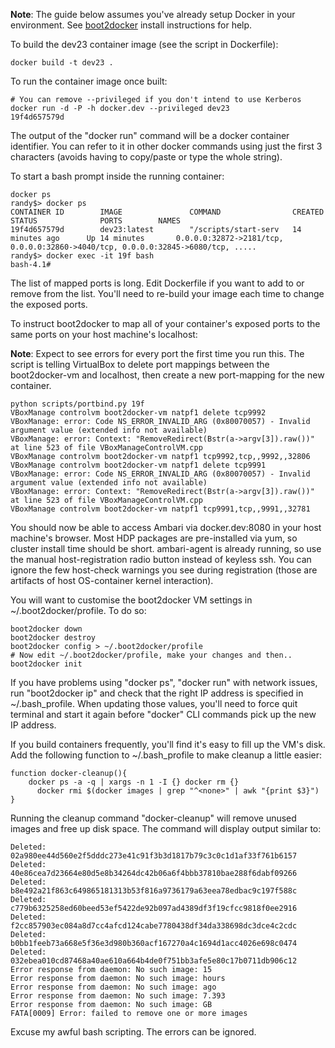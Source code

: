 **Note**: The guide below assumes you've already setup Docker in your environment. See [boot2docker](https://docs.docker.com/installation/mac/) install instructions for help.

To build the dev23 container image (see the script in Dockerfile):
```
docker build -t dev23 .
```

To run the container image once built:
```
# You can remove --privileged if you don't intend to use Kerberos
docker run -d -P -h docker.dev --privileged dev23
19f4d657579d 
```
The output of the "docker run" command will be a docker container identifier. You can refer to it in other docker commands using just the first 3 characters (avoids having to copy/paste or type the whole string).

To start a bash prompt inside the running container:
```
docker ps
randy$> docker ps
CONTAINER ID        IMAGE               COMMAND                CREATED             STATUS              PORTS        NAMES
19f4d657579d        dev23:latest        "/scripts/start-serv   14 minutes ago      Up 14 minutes       0.0.0.0:32872->2181/tcp, 0.0.0.0:32860->4040/tcp, 0.0.0.0:32845->6080/tcp, .....
randy$> docker exec -it 19f bash
bash-4.1# 
```
The list of mapped ports is long. Edit Dockerfile if you want to add to or remove from the list. You'll need to re-build your image each time to change the exposed ports.

To instruct boot2docker to map all of your container's exposed ports to the same ports on your host machine's localhost:

**Note**:  Expect to see errors for every port the first time you run this. The script is telling VirtualBox to delete port mappings between the boot2docker-vm and localhost, then create a new port-mapping for the new container.
```
python scripts/portbind.py 19f
VBoxManage controlvm boot2docker-vm natpf1 delete tcp9992
VBoxManage: error: Code NS_ERROR_INVALID_ARG (0x80070057) - Invalid argument value (extended info not available)
VBoxManage: error: Context: "RemoveRedirect(Bstr(a->argv[3]).raw())" at line 523 of file VBoxManageControlVM.cpp
VBoxManage controlvm boot2docker-vm natpf1 tcp9992,tcp,,9992,,32806
VBoxManage controlvm boot2docker-vm natpf1 delete tcp9991
VBoxManage: error: Code NS_ERROR_INVALID_ARG (0x80070057) - Invalid argument value (extended info not available)
VBoxManage: error: Context: "RemoveRedirect(Bstr(a->argv[3]).raw())" at line 523 of file VBoxManageControlVM.cpp
VBoxManage controlvm boot2docker-vm natpf1 tcp9991,tcp,,9991,,32781
```

You should now be able to access Ambari via docker.dev:8080 in your host machine's browser. Most HDP packages are pre-installed via yum, so cluster install time should be short. ambari-agent is already running, so use the manual host-registration radio button instead of keyless ssh. You can ignore the few host-check warnings you see during registration (those are artifacts of host OS-container kernel interaction).

You will want to customise the boot2docker VM settings in ~/.boot2docker/profile. To do so:
```
boot2docker down
boot2docker destroy
boot2docker config > ~/.boot2docker/profile
# Now edit ~/.boot2docker/profile, make your changes and then..
boot2docker init
```

If you have problems using "docker ps", "docker run" with network issues, run "boot2docker ip" and check that the right IP address is specified in ~/.bash_profile. When updating those values, you'll need to force quit terminal and start it again before "docker" CLI commands pick up the new IP address.

If you build containers frequently, you'll find it's easy to fill up the VM's disk. Add the following function to ~/.bash_profile to make cleanup a little easier:
```
function docker-cleanup(){
    docker ps -a -q | xargs -n 1 -I {} docker rm {}
      docker rmi $(docker images | grep "^<none>" | awk "{print $3}")
}
```

Running the cleanup command "docker-cleanup" will remove unused images and free up disk space. The command will display output similar to:
```
Deleted: 02a980ee44d560e2f5dddc273e41c91f3b3d1817b79c3c0c1d1af33f761b6157
Deleted: 40e86cea7d23664e80d5e8b34264dc42b06a6f4bbb37810bae288f6dabf09266
Deleted: b8e492a21f863c649865181313b53f816a9736179a63eea78edbac9c197f588c
Deleted: c779b6325258ed60beed53ef5422de92b097ad4389df3f19cfcc9818f0ee2916
Deleted: f2cc857903ec084a8d7cc4afcd124cabe7780438df34da338698dc3dce4c2cdc
Deleted: b0bb1feeb73a668e5f36e3d980b360acf167270a4c1694d1acc4026e698c0474
Deleted: 032ebea010cd87468a40ae610a664b4de0f751bb3afe5e80c17b0711db906c12
Error response from daemon: No such image: 15
Error response from daemon: No such image: hours
Error response from daemon: No such image: ago
Error response from daemon: No such image: 7.393
Error response from daemon: No such image: GB
FATA[0009] Error: failed to remove one or more images 
```
Excuse my awful bash scripting. The errors can be ignored.
